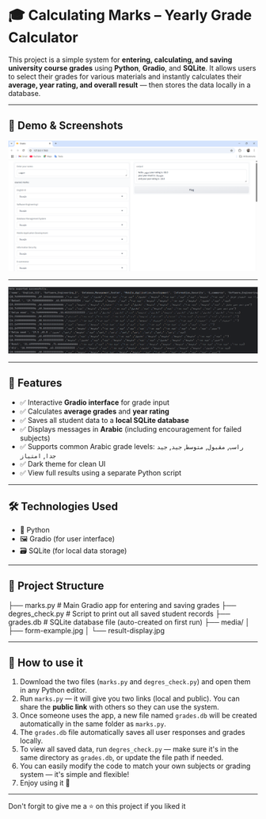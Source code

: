 # 🎓 Calculating Marks – Yearly Grade Calculator

This project is a simple system for **entering, calculating, and saving university course grades** using **Python**, **Gradio**, and **SQLite**. It allows users to select their grades for various materials and instantly calculates their **average, year rating, and overall result** — then stores the data locally in a database.

---

## 📸 Demo & Screenshots

![](media/Gradio-interface.png)  

---

![](media/display-of-database.png)

---

## 🧠 Features

- ✅ Interactive **Gradio interface** for grade input
- ✅ Calculates **average grades** and **year rating**
- ✅ Saves all student data to a **local SQLite database**
- ✅ Displays messages in **Arabic** (including encouragement for failed subjects)
- ✅ Supports common Arabic grade levels: `راسب`, `مقبول`, `متوسط`, `جيد`, `جيد جدا`, `امتياز`
- ✅ Dark theme for clean UI
- ✅ View full results using a separate Python script

---

## 🛠️ Technologies Used

- 🐍 Python
- 🖼️ Gradio (for user interface)
- 🗃️ SQLite (for local data storage)

---

## 📁 Project Structure


├── marks.py           # Main Gradio app for entering and saving grades
├── degres_check.py    # Script to print out all saved student records
├── grades.db          # SQLite database file (auto-created on first run)
├── media/
│   ├── form-example.jpg
│   └── result-display.jpg

---

## 📁 How to use it

1. Download the two files (`marks.py` and `degres_check.py`) and open them in any Python editor.
2. Run `marks.py` — it will give you two links (local and public). You can share the **public link** with others so they can use the system.
3. Once someone uses the app, a new file named `grades.db` will be created automatically in the same folder as `marks.py`.
4. The `grades.db` file automatically saves all user responses and grades locally.
5. To view all saved data, run `degres_check.py` — make sure it's in the same directory as `grades.db`, or update the file path if needed.
6. You can easily modify the code to match your own subjects or grading system — it's simple and flexible!
7. Enjoy using it 🎉

---

Don't forgit to give me a ⭐ on this project if you liked it






